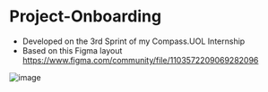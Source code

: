 # Project-Onboarding

- Developed on the 3rd Sprint of my Compass.UOL Internship
- Based on this Figma layout https://www.figma.com/community/file/1103572209069282096

![image](https://user-images.githubusercontent.com/76676185/180670250-40f3b767-a621-430c-991f-8ccaca6043da.png)
